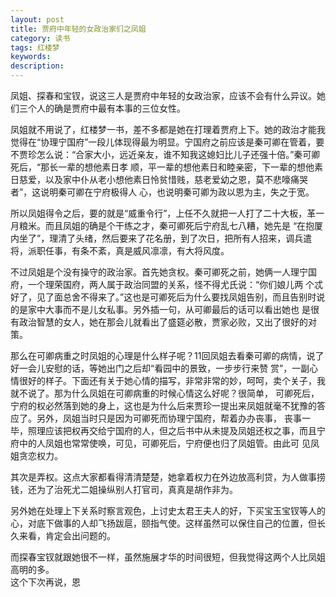 ```yaml
---
layout: post
title: 贾府中年轻的女政治家们之凤姐
category: 读书
tags: 红楼梦
keywords: 
description: 
---
```


凤姐、探春和宝钗，说这三人是贾府中年轻的女政治家，应该不会有什么异议。她们三个人的确是贾府中最有本事的三位女性。

凤姐就不用说了，红楼梦一书，差不多都是她在打理着贾府上下。她的政治才能我觉得在“协理宁国府”一段儿体现得最为明显。宁国府之前应该是秦可卿在管着，要不贾珍怎么说：“合家大小，远近亲友，谁不知我这媳妇比儿子还强十倍。”秦可卿死后，“那长一辈的想他素日孝 顺，平一辈的想他素日和睦亲密，下一辈的想他素日慈爱，以及家中仆从老小想他素日怜贫惜贱，慈老爱幼之恩，莫不悲嚎痛哭者”，这说明秦可卿在宁府极得人 心，也说明秦可卿为政以恩为主，失之于宽。

所以凤姐得令之后，要的就是“威重令行”，上任不久就把一人打了二十大板，革一月粮米。而且凤姐的确是个干练之才，秦可卿死后宁府乱七八糟，她先是 “在抱厦内坐了”，理清了头绪，然后要来了花名册，到了次日，把所有人招来，调兵遣将，派职任事，有条不紊，真是威风凛凛，有大将风度。

不过凤姐是个没有操守的政治家。首先她贪权。秦可卿死之前，她俩一人理宁国府，一个理荣国府，两人属于政治同盟的关系，怪不得尤氏说：“你们娘儿两 个忒好了，见了面总舍不得来了。”这也是可卿死后为什么要找凤姐告别，而且告别时说的是家中大事而不是儿女私事。另外插一句，从可卿最后的话可以看出她也 是很有政治智慧的女人，她在那会儿就看出了盛筵必散，贾家必败，又出了很好的对策。

那么在可卿病重之时凤姐的心理是什么样子呢？11回凤姐去看秦可卿的病情，说了好一会儿安慰的话，等她出门之后却“看园中的景致，一步步行来赞 赏”，一副心情很好的样子。下面还有关于她心情的描写，非常非常的妙，呵呵，卖个关子，我就不说了。那为什么凤姐在可卿病重的时候心情这么好呢？很简单， 可卿死后，宁府的权必然落到她的身上，这也是为什么后来贾珍一提出来凤姐就毫不犹豫的答应了。另外，凤姐当时只是因为可卿死而协理宁国府，帮着办办丧事， 丧事一毕，照理应该把权再交给宁国府的人，但之后书中从未提及凤姐还权之事，而且宁府中的人凤姐也常常使唤，可见，可卿死后，宁府便也归了凤姐管。由此可 见凤姐贪恋权力。

其次是弄权。这点大家都看得清清楚楚，她拿着权力在外边放高利贷，为人做事捞钱，还为了治死尤二姐操纵别人打官司，真真是胡作非为。

另外她在处理上下关系时察言观色，上讨史太君王夫人的好，下买宝玉宝钗等人的心，对底下做事的人却飞扬跋扈，颐指气使。这样虽然可以保住自己的位置，但长久来看，肯定会出问题的。

而探春宝钗就跟她很不一样，虽然施展才华的时间很短，但我觉得这两个人比凤姐高明的多。  
这个下次再说，恩
